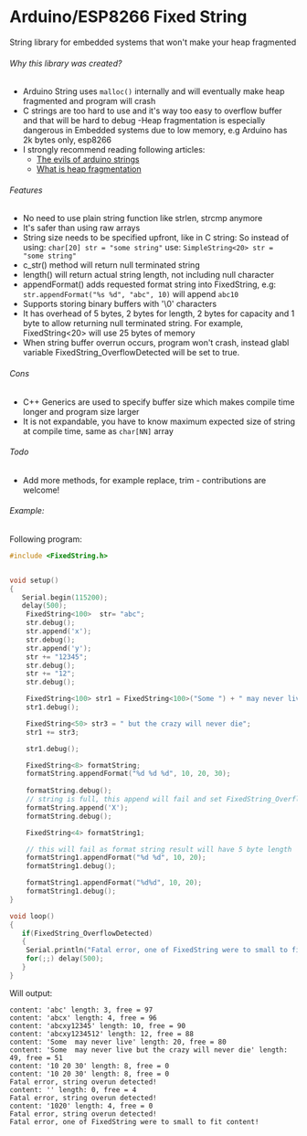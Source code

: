 # Arduino/ESP8266 Fixed String

String library for embedded systems that won't make your heap fragmented

###### Why this library was created?

 - Arduino String uses `malloc()` internally and will eventually make heap fragmented and program will crash
 - C strings are too hard to use and it's way too easy to overflow buffer and that will be hard to debug
 -Heap fragmentation is especially dangerous in Embedded systems due to low memory, e.g Arduino has 2k bytes only, esp8266
 - I strongly recommend reading following articles:
   - [The evils of arduino strings](https://hackingmajenkoblog.wordpress.com/2016/02/04/the-evils-of-arduino-strings/)
   - [What is heap fragmentation](https://cpp4arduino.com/2018/11/06/what-is-heap-fragmentation.html)
###### Features  
  - No need to use plain string function like strlen, strcmp anymore
  - It's safer than using raw arrays
  - String size needs to be specified upfront, like in C string:
    So instead of using:
    `char[20] str = "some string"`
    use:
    `SimpleString<20> str = "some string"`
  - c_str() method will return null terminated string
  - length() will return actual string length, not including null character
  - appendFormat() adds requested format string into FixedString, e.g: `str.appendFormat("%s %d", "abc", 10)` will append `abc10`
  - Supports storing binary buffers with '\0' characters
  - It has overhead of 5 bytes, 2 bytes for length, 2 bytes for capacity and 1 byte to allow returning null terminated string. For example, FixedString<20> will use 25 bytes of memory
  - When string buffer overrun occurs, program won't crash, instead glabl variable FixedString_OverflowDetected will be set to true.
###### Cons
  - C++ Generics are used to specify buffer size which makes compile time longer and program size larger
  - It is not expandable, you have to know maximum expected size of string at compile time, same as `char[NN]` array  
###### Todo
  - Add more methods, for example replace, trim - contributions are welcome!
###### Example:
 
 Following program:
 
```C++
#include <FixedString.h>


void setup() 
{
   Serial.begin(115200);   
   delay(500);
    FixedString<100>  str= "abc";
    str.debug();
    str.append('x');
    str.debug();
    str.append('y');
    str += "12345";
    str.debug();
    str += "12";
    str.debug();

    FixedString<100> str1 = FixedString<100>("Some ") + " may never live";
    str1.debug();

    FixedString<50> str3 = " but the crazy will never die";
    str1 += str3;

    str1.debug();

    FixedString<8> formatString;
    formatString.appendFormat("%d %d %d", 10, 20, 30);
    
    formatString.debug();
    // string is full, this append will fail and set FixedString_OverflowDetected to true
    formatString.append('X'); 
    formatString.debug();

    FixedString<4> formatString1;

    // this will fail as format string result will have 5 byte length
    formatString1.appendFormat("%d %d", 10, 20);
    formatString1.debug();

    formatString1.appendFormat("%d%d", 10, 20);
    formatString1.debug();
}

void loop() 
{
   if(FixedString_OverflowDetected)
   {
    Serial.println("Fatal error, one of FixedString were to small to fit content!");
    for(;;) delay(500);
   }  
}
```
Will output:
```
content: 'abc' length: 3, free = 97
content: 'abcx' length: 4, free = 96
content: 'abcxy12345' length: 10, free = 90
content: 'abcxy1234512' length: 12, free = 88
content: 'Some  may never live' length: 20, free = 80
content: 'Some  may never live but the crazy will never die' length: 49, free = 51
content: '10 20 30' length: 8, free = 0
content: '10 20 30' length: 8, free = 0
Fatal error, string overun detected!
content: '' length: 0, free = 4
Fatal error, string overun detected!
content: '1020' length: 4, free = 0
Fatal error, string overun detected!
Fatal error, one of FixedString were to small to fit content!

```
